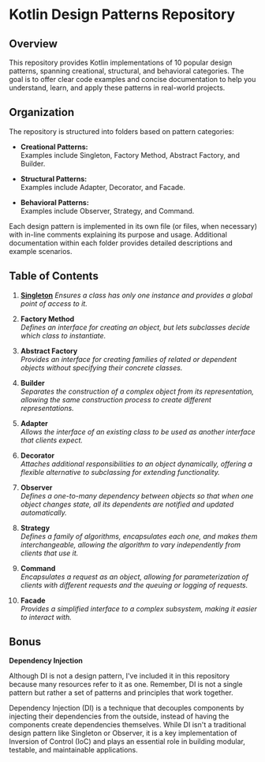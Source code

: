 # Kotlin Design Patterns Repository

## Overview
This repository provides Kotlin implementations of 10 popular design patterns, spanning creational, structural, and behavioral categories. The goal is to offer clear code examples and concise documentation to help you understand, learn, and apply these patterns in real-world projects. 

## Organization
The repository is structured into folders based on pattern categories:

- **Creational Patterns:**  
  Examples include Singleton, Factory Method, Abstract Factory, and Builder.
  
- **Structural Patterns:**  
  Examples include Adapter, Decorator, and Facade.
  
- **Behavioral Patterns:**  
  Examples include Observer, Strategy, and Command.

Each design pattern is implemented in its own file (or files, when necessary) with in-line comments explaining its purpose and usage. Additional documentation within each folder provides detailed descriptions and example scenarios.

## Table of Contents

1. **[Singleton](https://github.com/goofydoog/kotlin-design-patterns/tree/main/creational)**
    *Ensures a class has only one instance and provides a global point of access to it.*

3. **Factory Method**  
   *Defines an interface for creating an object, but lets subclasses decide which class to instantiate.*

4. **Abstract Factory**  
   *Provides an interface for creating families of related or dependent objects without specifying their concrete classes.*

5. **Builder**  
   *Separates the construction of a complex object from its representation, allowing the same construction process to create different representations.*

6. **Adapter**  
   *Allows the interface of an existing class to be used as another interface that clients expect.*

7. **Decorator**  
   *Attaches additional responsibilities to an object dynamically, offering a flexible alternative to subclassing for extending functionality.*

8. **Observer**  
   *Defines a one-to-many dependency between objects so that when one object changes state, all its dependents are notified and updated automatically.*

9. **Strategy**  
   *Defines a family of algorithms, encapsulates each one, and makes them interchangeable, allowing the algorithm to vary independently from clients that use it.*

10. **Command**  
   *Encapsulates a request as an object, allowing for parameterization of clients with different requests and the queuing or logging of requests.*

11. **Facade**  
    *Provides a simplified interface to a complex subsystem, making it easier to interact with.*


## Bonus

**Dependency Injection**

Although DI is not a design pattern, I've included it in this repository because many resources refer to it as one. Remember, DI is not a single pattern but rather a set of patterns and principles that work together.

Dependency Injection (DI) is a technique that decouples components by injecting their dependencies from the outside, instead of having the components create dependencies themselves. While DI isn't a traditional design pattern like Singleton or Observer, it is a key implementation of Inversion of Control (IoC) and plays an essential role in building modular, testable, and maintainable applications.

